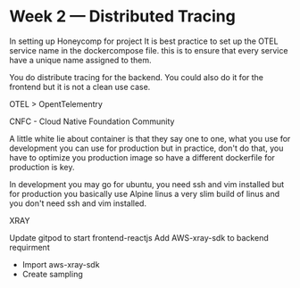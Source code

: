 # Week 2 — Distributed Tracing

In setting up Honeycomp for project
It is best practice to set up the OTEL service name in the dockercompose file. this is to ensure that every service have a unique name assigned to them.

You do distribute tracing for the backend.
You could also do it for the frontend but it is not a clean use case.

OTEL > OpentTelementry

CNFC - Cloud Native Foundation Community

A little white lie about container is that they say one to one, 
what you use for development you can use for production
but in practice, don't do that, you have to optimize you production image so have a different dockerfile for production is key.

In development you may go for ubuntu, you need ssh and vim installed 
but for production you basically use Alpine linus a very slim build of linus and you don't need ssh and vim installed.

XRAY

Update gitpod to start frontend-reactjs
Add AWS-xray-sdk to backend requirment
- Import aws-xray-sdk
- Create sampling